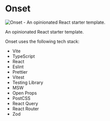 # Onset

![Onset - An opinionated React starter template.](https://repository-images.githubusercontent.com/461410385/485fba4f-7027-4bc5-a702-92b8e2d7fc1d)

An opinionated React starter template.

Onset uses the following tech stack:

- Vite
- TypeScript
- React
- Eslint
- Prettier
- Vitest
- Testing Library
- MSW
- Open Props
- PostCSS
- React Query
- React Router
- Zod
